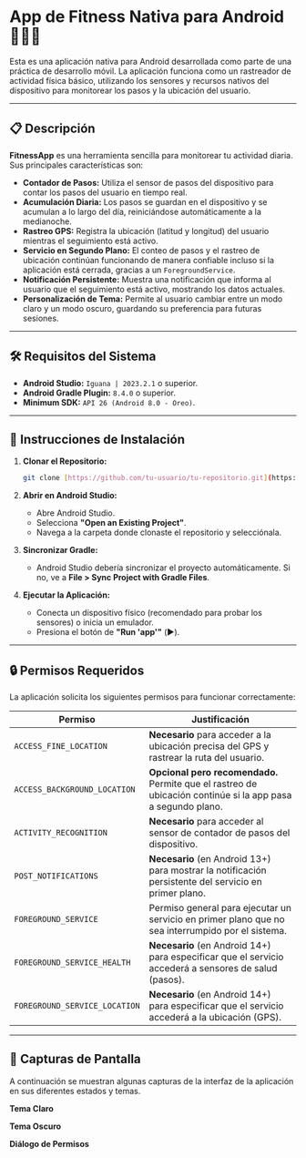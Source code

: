 # App de Fitness Nativa para Android 🏃‍♂️💨

Esta es una aplicación nativa para Android desarrollada como parte de una práctica de desarrollo móvil. La aplicación funciona como un rastreador de actividad física básico, utilizando los sensores y recursos nativos del dispositivo para monitorear los pasos y la ubicación del usuario.



---

## 📋 Descripción

**FitnessApp** es una herramienta sencilla para monitorear tu actividad diaria. Sus principales características son:

* **Contador de Pasos:** Utiliza el sensor de pasos del dispositivo para contar los pasos del usuario en tiempo real.
* **Acumulación Diaria:** Los pasos se guardan en el dispositivo y se acumulan a lo largo del día, reiniciándose automáticamente a la medianoche.
* **Rastreo GPS:** Registra la ubicación (latitud y longitud) del usuario mientras el seguimiento está activo.
* **Servicio en Segundo Plano:** El conteo de pasos y el rastreo de ubicación continúan funcionando de manera confiable incluso si la aplicación está cerrada, gracias a un `ForegroundService`.
* **Notificación Persistente:** Muestra una notificación que informa al usuario que el seguimiento está activo, mostrando los datos actuales.
* **Personalización de Tema:** Permite al usuario cambiar entre un modo claro y un modo oscuro, guardando su preferencia para futuras sesiones.

---

## 🛠️ Requisitos del Sistema

* **Android Studio:** `Iguana | 2023.2.1` o superior.
* **Android Gradle Plugin:** `8.4.0` o superior.
* **Minimum SDK:** `API 26 (Android 8.0 - Oreo)`.

---

## 🚀 Instrucciones de Instalación

1.  **Clonar el Repositorio:**
    ```bash
    git clone [https://github.com/tu-usuario/tu-repositorio.git](https://github.com/tu-usuario/tu-repositorio.git)
    ```

2.  **Abrir en Android Studio:**
    * Abre Android Studio.
    * Selecciona **"Open an Existing Project"**.
    * Navega a la carpeta donde clonaste el repositorio y selecciónala.

3.  **Sincronizar Gradle:**
    * Android Studio debería sincronizar el proyecto automáticamente. Si no, ve a **File > Sync Project with Gradle Files**.

4.  **Ejecutar la Aplicación:**
    * Conecta un dispositivo físico (recomendado para probar los sensores) o inicia un emulador.
    * Presiona el botón de **"Run 'app'"** (▶️).

---

## 🔒 Permisos Requeridos

La aplicación solicita los siguientes permisos para funcionar correctamente:

| Permiso                                     | Justificación                                                                                             |
| ------------------------------------------- | --------------------------------------------------------------------------------------------------------- |
| `ACCESS_FINE_LOCATION`                      | **Necesario** para acceder a la ubicación precisa del GPS y rastrear la ruta del usuario.                 |
| `ACCESS_BACKGROUND_LOCATION`                | **Opcional pero recomendado.** Permite que el rastreo de ubicación continúe si la app pasa a segundo plano. |
| `ACTIVITY_RECOGNITION`                      | **Necesario** para acceder al sensor de contador de pasos del dispositivo.                                  |
| `POST_NOTIFICATIONS`                        | **Necesario** (en Android 13+) para mostrar la notificación persistente del servicio en primer plano.     |
| `FOREGROUND_SERVICE`                        | Permiso general para ejecutar un servicio en primer plano que no sea interrumpido por el sistema.         |
| `FOREGROUND_SERVICE_HEALTH`                 | **Necesario** (en Android 14+) para especificar que el servicio accederá a sensores de salud (pasos).       |
| `FOREGROUND_SERVICE_LOCATION`               | **Necesario** (en Android 14+) para especificar que el servicio accederá a la ubicación (GPS).            |

---

## 📸 Capturas de Pantalla

A continuación se muestran algunas capturas de la interfaz de la aplicación en sus diferentes estados y temas.

**Tema Claro**


**Tema Oscuro**


**Diálogo de Permisos**

